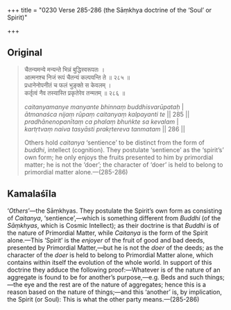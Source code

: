 +++
title = "0230 Verse 285-286 (the Sāṃkhya doctrine of the ‘Soul’ or Spirit)"

+++
## Original 
>
> चैतन्यमन्ये मन्यन्ते भिन्नं बुद्धिस्वरूपतः ।  
> आत्मनश्च निजं रूपं चैतन्यं कल्पयन्ति ते ॥ २८५ ॥  
> प्रधानेनोपनीतं च फलं भुङ्क्ते स केवलम् ।  
> कर्तृत्वं नैव तस्यास्ति प्रकृतेरेव तन्मतम् ॥ २८६ ॥ 
>
> *caitanyamanye manyante bhinnaṃ buddhisvarūpataḥ* \|  
> *ātmanaśca nijaṃ rūpaṃ caitanyaṃ kalpayanti te* \|\| 285 \|\|  
> *pradhānenopanītaṃ ca phalaṃ bhuṅkte sa kevalam* \|  
> *kartṛtvaṃ naiva tasyāsti prakṛtereva tanmatam* \|\| 286 \|\| 
>
> Others hold *caitanya* ‘sentience’ to be distinct from the form of *buddhi*, intellect (cognition). They postulate ‘sentience’ as the ‘spirit’s’ own form; he only enjoys the fruits presented to him by primordial matter; he is not the ‘doer’; the character of ‘doer’ is held to belong to primordial matter alone.—(285-286)



## Kamalaśīla

‘*Others*’—the Sāṃkhyas. They postulate the Spirit’s own form as consisting of *Caitanya*, ‘sentience’,—which is something different from *Buddhi* (of the *Sāṃkhyas*, which is Cosmic Intellect); as their doctrine is that *Buddhi* is of the nature of Primordial Matter, while *Caitanya* is the form of the Spirit alone.—This ‘Spirit’ is the *enjoyer* of the fruit of good and bad deeds, presented by Primordial Matter,—but he is not the *doer* of the deeds; as the character of the *doer* is held to belong to Primordial Matter alone, which contains within itself the evolution of the whole world. In support of this doctrine they adduce the following proof:—Whatever is of the nature of an aggregate is found to be for another’s purpose,—e.g. Beds and such things;—the eye and the rest are of the nature of aggregates; hence this is a reason based on the nature of things;—and this ‘another’ is, by implication, the Spirit (or Soul): This is what the other party means.—(285-286)




